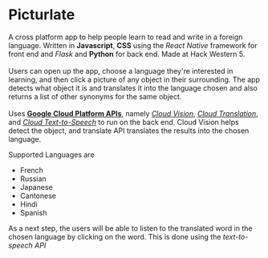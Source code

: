 Picturlate
=====

A cross platform app to help people learn to read and write in a foreign language. 
Written in **Javascript**, **CSS** using the *React Native*  framework for front end and *Flask* and **Python** for back end. Made at Hack Western 5.<br><br>
Users can open up the app, choose a language they're interested in learning, and then click a picture of any object in their surrounding. The app detects what object it is and translates it into the language chosen and also returns a list of other synonyms for the same object.
<br><br>
Uses [**Google Cloud Platform APIs**](https://cloud.google.com/), namely [*Cloud Vision*](https://cloud.google.com/vision/), [*Cloud Translation*](https://cloud.google.com/translate/), and [*Cloud Text-to-Speech*](https://cloud.google.com/text-to-speech/) to run on the back end. Cloud Vision helps detect the object, and translate API translates the results into the chosen language. <br>

Supported Languages are  
* French
* Russian
* Japanese
* Cantonese
* Hindi
* Spanish

As a next step, the users will be able to listen to the translated word in the chosen language by clicking on the word. This is done using the *text-to-speech API*
